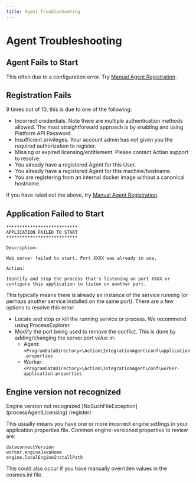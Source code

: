 ```yaml
---
title: Agent Troubleshooting
---
```


# Agent Troubleshooting

## Agent Fails to Start

This often due to a configuration error. Try [Manual Agent Registration](advanced-topics/manual-agent-registration).

## Registration Fails

9 times out of 10, this is due to one of the following:
* Incorrect credentials. Note there are multiple authentication methods allowed. The most straightforward approach is by enabling and using Platform API Password.
* Insufficient privileges. Your account admin has not given you the required authorization to register.
* Missing or expired licensing/entitlement. Please contact Actian support to resolve.
* You already have a registered Agent for this User.
* You already have a registered Agent for this machine/hostname.
* You are registering from an internal docker image without a canonical hostname.

If you have ruled out the above, try [Manual Agent Registration](advanced-topics/manual-agent-registration).

## Application Failed to Start

```
***************************
APPLICATION FAILED TO START
***************************

Description:

Web server failed to start. Port XXXX was already in use.

Action:

Identify and stop the process that's listening on port XXXX or configure this application to listen on another port.
```

This typically means there is already an instance of the service running (or perhaps another service installed on the same port). There are a few options to resolve this error:
* Locate and stop or kill the running service or process. We recommend using ProcessExplorer.
* Modify the port being used to remove the conflict. This is done by adding/changing the server.port value in:
    * Agent: `<ProgramDataDirectory>\Actian\IntegrationAgent\conf\application.properties`
	* Worker: `<ProgramDataDirectory>\Actian\IntegrationAgent\conf\worker-application.properties`

## Engine version not recognized 

Engine version not recognized [NoSuchFileException] (processAgentLicensing) (register)

This usually means you have one or more incorrect engine settings in your application.properties file. Common engine-versioned properties to review are:
```
dataconnectVersion
worker.engineJavaHome
engine.localEngineInstallPath
```

This could also occur if you have manually overriden values in the cosmos.ini file.